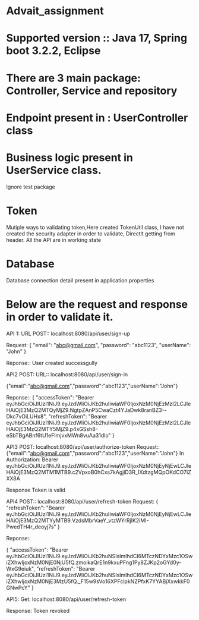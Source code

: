 # Advait_assignment

# Supported version :: Java 17, Spring boot 3.2.2, Eclipse
# There are 3 main package: Controller, Service and repository
# Endpoint present in : UserController class
# Business logic present in UserService class.

Ignore test package

# Token
Mutiple ways to validating token,Here created TokenUtil class, I have not created the security adapter in order to validate, Directlt getting from header. All the API are in working state 

# Database
Database connection detail present in application.properties

# Below are the request and response in order to validate it.


API 1:
URL POST:: localhost:8080/api/user/sign-up

Request: {
    "email": "abc@gmail.com",
    "password": "abc1123",
    "userName": "John"
}

Reponse:: 
User created successgully

API2 POST:
URL:: localhost:8080/api/user/sign-in

{"email":"abc@gmail.com","password":"abc1123","userName":"John"}

Reponse:: 
{
    "accessToken": "Bearer eyJhbGciOiJIUzI1NiJ9.eyJzdWIiOiJKb2huIiwiaWF0IjoxNzM0NjEzMzI2LCJleHAiOjE3MzQ2MTQyMjZ9.NgtpZAnP5CwaCzt4YJaDwk8ranBZ3--Dkc7vOiLUHx8",
    "refreshToken": "Bearer eyJhbGciOiJIUzI1NiJ9.eyJzdWIiOiJKb2huIiwiaWF0IjoxNzM0NjEzMzI2LCJleHAiOjE3MzQ2MTY5MjZ9.p4xGSsh8-eSbTBgABnf6tU1eFlmjvxMWn8vuAa31dlo"
}

API3 POST: localhost:8080/api/user/authorize-token
Request:: {"email":"abc@gmail.com","password":"abc1123","userName":"John"}
In Authorization: Bearer eyJhbGciOiJIUzI1NiJ9.eyJzdWIiOiJKb2huIiwiaWF0IjoxNzM0NjEyNjEwLCJleHAiOjE3MzQ2MTM1MTB9.c2VpxoB0hCxs7kAgjiD3R_IXdtzgMQpOKdCO7iZXX8A

Response
Token is valid


API4 POST:: localhost:8080/api/user/refresh-token
Request: 
{
    "refreshToken": "Bearer eyJhbGciOiJIUzI1NiJ9.eyJzdWIiOiJKb2huIiwiaWF0IjoxNzM0NjEyNjEwLCJleHAiOjE3MzQ2MTYyMTB9.VzdsMbrVaeY_vtzWYrRjIK2iMI-PwedTH4r_deoyj7s"
}

Reponse::

{
    "accessToken": "Bearer eyJhbGciOiJIUzI1NiJ9.eyJzdWIiOiJKb2huNSIsImlhdCI6MTczNDYxMzc1OSwiZXhwIjoxNzM0NjE0NjU5fQ.zmoikaQrE1n9kxuPFng1Py8ZJKp2oGYd0y-WxG9eiuk",
    "refreshToken": "Bearer eyJhbGciOiJIUzI1NiJ9.eyJzdWIiOiJKb2huNSIsImlhdCI6MTczNDYxMzc1OSwiZXhwIjoxNzM0NjE3MzU5fQ._F15w9sVo16XPFclpkNZPfxK7YYABjXxwkkF0GNwPcY"
}


API5: Get: localhost:8080/api/user/refresh-token

Response: Token revoked
